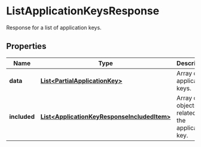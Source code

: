 # ListApplicationKeysResponse

Response for a list of application keys.

## Properties

| Name         | Type                                                                                        | Description                                      | Notes      |
| ------------ | ------------------------------------------------------------------------------------------- | ------------------------------------------------ | ---------- |
| **data**     | [**List&lt;PartialApplicationKey&gt;**](PartialApplicationKey.md)                           | Array of application keys.                       | [optional] |
| **included** | [**List&lt;ApplicationKeyResponseIncludedItem&gt;**](ApplicationKeyResponseIncludedItem.md) | Array of objects related to the application key. | [optional] |
